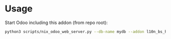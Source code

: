 # Usage

Start Odoo including this addon (from repo root):

```bash
python3 scripts/nix_odoo_web_server.py --db-name mydb --addon l10n_bs_hr_payroll
```
